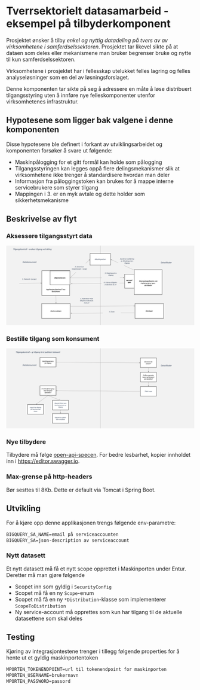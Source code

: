 # Tverrsektorielt datasamarbeid - eksempel på tilbyderkomponent

Prosjektet ønsker å tilby *enkel og nyttig datadeling på tvers av av virksomhetene i samferdselssektoren*. Prosjektet tar likevel sikte på at 
dataen som deles eller mekanismene man bruker begrenser bruke og nytte til kun samferdselssektoren. 

Virksomhetene i prosjektet har i fellesskap utelukket felles lagring og felles analyseløsninger som en del av løsningsforslaget. 

Denne komponenten tar sikte på seg å adressere en måte å løse distribuert tilgangsstyring uten å innføre nye felleskomponenter utenfor 
virksomhetenes infrastruktur.

## Hypotesene som ligger bak valgene i denne komponenten

Disse hypotesene ble definert i forkant av utviklingsarbeidet og komponenten forsøker å svare ut følgende:

* Maskinpålogging for et gitt formål kan holde som pålogging
* Tilgangsstyringen kan legges oppå flere delingsmekanismer slik at virksomhetene ikke trenger å standardisere hvordan man deler
* Informasjon fra påloggingstoken kan brukes for å mappe interne servicebrukere som styrer tilgang 
* Mappingen i 3. er en myk avtale og dette holder som sikkerhetsmekanisme

## Beskrivelse av flyt

### Aksessere tilgangsstyrt data

![Dataflyt ved dataaksess](docs/aksesser-data.png)

### Bestille tilgang som konsument

![Dataflyt ved ny tilgang](docs/gi-tilgang.png)

### Nye tilbydere

Tilbydere må følge [open-api-specen](src/main/resources/specs/resolve-1.0.0.yaml). For bedre lesbarhet, kopier innholdet inn i https://editor.swagger.io.

### Max-grense på http-headers

Bør sesttes til 8Kb. Dette er default via Tomcat i Spring Boot. 

## Utvikling 

For å kjøre opp denne applikasjonen trengs følgende env-parametre:
 
```
BIGQUERY_SA_NAME=email på serviceaccounten
BIGQUERY_SA=json-description av serviceaccount
```

### Nytt datasett

Et nytt datasett må få et nytt scope opprettet i Maskinporten under Entur. Deretter må man gjøre følgende

* Scopet inn som gyldig i `SecurityConfig`
* Scopet må få en ny `Scope`-enum
* Scopet må få en ny `*Distribution`-klasse som implementerer `ScopeToDistribution`
* Ny service-account må opprettes som kun har tilgang til de aktuelle datasettene som skal deles


## Testing

Kjøring av integrasjontestene trenger i tillegg følgende properties for å hente ut et gyldig maskinportentoken

```
MPORTEN_TOKENENDPOINT=url til tokenendpoint for maskinporten
MPORTEN_USERNAME=brukernavn
MPORTEN_PASSWORD=passord
```
